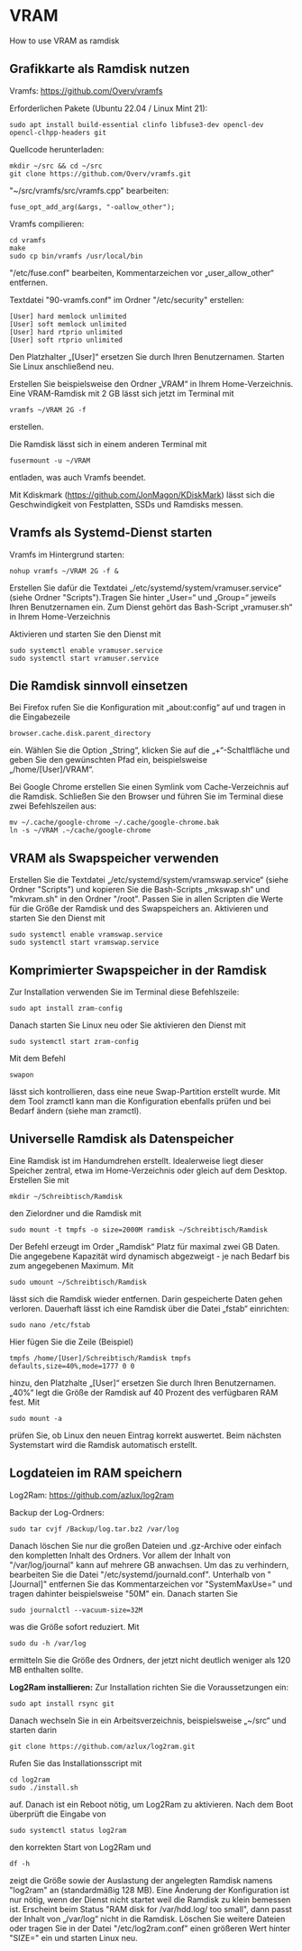 # VRAM
How to use VRAM as ramdisk

## Grafikkarte als Ramdisk nutzen
Vramfs: https://github.com/Overv/vramfs

Erforderlichen Pakete (Ubuntu 22.04 / Linux Mint 21):
```
sudo apt install build-essential clinfo libfuse3-dev opencl-dev opencl-clhpp-headers git
```
Quellcode herunterladen:
```
mkdir ~/src && cd ~/src
git clone https://github.com/Overv/vramfs.git
```

"~/src/vramfs/src/vramfs.cpp" bearbeiten:
```
fuse_opt_add_arg(&args, "-oallow_other");
```
Vramfs compilieren:
```
cd vramfs
make
sudo cp bin/vramfs /usr/local/bin
```

"/etc/fuse.conf" bearbeiten,  Kommentarzeichen vor „user_allow_other“ entfernen.

Textdatei "90-vramfs.conf" im Ordner "/etc/security" erstellen:
```
[User] hard memlock unlimited
[User] soft memlock unlimited
[User] hard rtprio unlimited
[User] soft rtprio unlimited
```
Den Platzhalter „[User]“ ersetzen Sie durch Ihren Benutzernamen. Starten Sie Linux anschließend neu.

Erstellen Sie beispielsweise den Ordner „VRAM“ in Ihrem Home-Verzeichnis. Eine VRAM-Ramdisk mit 2 GB lässt sich jetzt im Terminal mit 
```
vramfs ~/VRAM 2G -f
```
erstellen.

Die Ramdisk lässt sich in einem anderen Terminal mit
```
fusermount -u ~/VRAM
```
entladen, was auch Vramfs beendet.

Mit Kdiskmark (https://github.com/JonMagon/KDiskMark) lässt sich die Geschwindigkeit von Festplatten, SSDs und Ramdisks messen. 

## Vramfs als Systemd-Dienst starten
Vramfs im Hintergrund starten:
```
nohup vramfs ~/VRAM 2G -f &
```
Erstellen Sie dafür die Textdatei „/etc/systemd/system/vramuser.service“ (siehe Ordner "Scripts").Tragen Sie hinter „User=“ und „Group=“ jeweils Ihren Benutzernamen ein. Zum Dienst gehört das Bash-Script „vramuser.sh“ in Ihrem Home-Verzeichnis

Aktivieren und starten Sie den Dienst mit
```
sudo systemctl enable vramuser.service
sudo systemctl start vramuser.service
```
## Die Ramdisk sinnvoll einsetzen
Bei Firefox rufen Sie die Konfiguration mit „about:config“ auf und tragen in die Eingabezeile
```
browser.cache.disk.parent_directory
```
ein. Wählen Sie die Option „String“, klicken Sie auf die „+“-Schaltfläche und geben Sie den gewünschten Pfad ein, beispielsweise „/home/[User]/VRAM“.

Bei Google Chrome erstellen Sie einen Symlink vom Cache-Verzeichnis auf die Ramdisk. Schließen Sie den Browser und führen Sie im Terminal diese zwei Befehlszeilen aus:
```
mv ~/.cache/google-chrome ~/.cache/google-chrome.bak
ln -s ~/VRAM .~/cache/google-chrome
```
## VRAM als Swapspeicher verwenden
Erstellen Sie die Textdatei „/etc/systemd/system/vramswap.service“ (siehe Ordner "Scripts") und kopieren Sie die Bash-Scripts „mkswap.sh“ und "mkvram.sh" in den Ordner "/root". Passen Sie in allen Scripten die Werte für die Größe der Ramdisk und des Swapspeichers an.
Aktivieren und starten Sie den Dienst mit
```
sudo systemctl enable vramswap.service
sudo systemctl start vramswap.service
```
## Komprimierter Swapspeicher in der Ramdisk

Zur Installation verwenden Sie im Terminal diese Befehlszeile:
```
sudo apt install zram-config
```
Danach starten Sie Linux neu oder Sie aktivieren den Dienst mit
```
sudo systemctl start zram-config
```
Mit dem Befehl
```
swapon
```
lässt sich kontrollieren, dass eine neue Swap-Partition erstellt wurde. Mit dem Tool zramctl kann man die Konfiguration ebenfalls prüfen und bei Bedarf ändern (siehe man zramctl).

## Universelle Ramdisk als Datenspeicher
Eine Ramdisk ist im Handumdrehen erstellt. Idealerweise liegt dieser Speicher zentral, etwa im Home-Verzeichnis oder gleich auf dem Desktop. Erstellen Sie mit
```
mkdir ~/Schreibtisch/Ramdisk
```
den Zielordner und die Ramdisk mit
```
sudo mount -t tmpfs -o size=2000M ramdisk ~/Schreibtisch/Ramdisk
```
Der Befehl erzeugt im Order „Ramdisk“ Platz für maximal zwei GB Daten. Die angegebene Kapazität wird dynamisch abgezweigt - je nach Bedarf bis zum angegebenen Maximum. Mit 
```
sudo umount ~/Schreibtisch/Ramdisk
```
lässt sich die Ramdisk wieder entfernen. Darin gespeicherte Daten gehen verloren.
Dauerhaft lässt ich eine Ramdisk über die Datei „fstab“ einrichten:
```
sudo nano /etc/fstab
```
Hier fügen Sie die Zeile (Beispiel)
```
tmpfs /home/[User]/Schreibtisch/Ramdisk tmpfs defaults,size=40%,mode=1777 0 0
```
hinzu, den Platzhalte „[User]“ ersetzen Sie durch Ihren Benutzernamen. „40%“ legt die Größe der Ramdisk auf 40 Prozent des verfügbaren RAM fest. Mit
```
sudo mount -a
```
prüfen Sie, ob Linux den neuen Eintrag korrekt auswertet. Beim nächsten Systemstart wird die Ramdisk automatisch erstellt.

## Logdateien im RAM speichern
Log2Ram: https://github.com/azlux/log2ram

Backup der Log-Ordners:
```
sudo tar cvjf /Backup/log.tar.bz2 /var/log
```
Danach löschen Sie nur die großen Dateien und .gz-Archive oder einfach den kompletten Inhalt des Ordners. Vor allem der Inhalt von "/var/log/journal" kann auf mehrere GB anwachsen. Um das zu verhindern, bearbeiten Sie die Datei "/etc/systemd/journald.conf". Unterhalb von "[Journal]" entfernen Sie das Kommentarzeichen vor "SystemMaxUse=" und tragen dahinter beispielsweise "50M" ein. Danach starten Sie
```
sudo journalctl --vacuum-size=32M
```
was die Größe sofort reduziert. Mit
```
sudo du -h /var/log
```
ermitteln Sie die Größe des Ordners, der jetzt nicht deutlich weniger als 120 MB enthalten sollte.

**Log2Ram installieren:** Zur Installation richten Sie die Voraussetzungen ein:
```
sudo apt install rsync git
```
Danach wechseln Sie in ein Arbeitsverzeichnis, beispielsweise „~/src“ und starten darin
```
git clone https://github.com/azlux/log2ram.git
```
Rufen Sie das Installationsscript mit
```
cd log2ram
sudo ./install.sh
```
auf. Danach ist ein Reboot nötig, um Log2Ram zu aktivieren. Nach dem Boot überprüft die Eingabe von
```
sudo systemctl status log2ram
```
den korrekten Start von Log2Ram und
```
df -h
```
zeigt die Größe sowie der Auslastung der angelegten Ramdisk namens "log2ram" an (standardmäßig 128 MB). Eine Änderung der Konfiguration ist nur nötig, wenn der Dienst nicht startet weil die Ramdisk zu klein bemessen ist. Erscheint beim Status "RAM disk for /var/hdd.log/ too small", dann passt der Inhalt von „/var/log“ nicht in die Ramdisk. Löschen Sie weitere Dateien oder tragen Sie in der Datei "/etc/log2ram.conf" einen größeren Wert hinter "SIZE=" ein und starten Linux neu.


